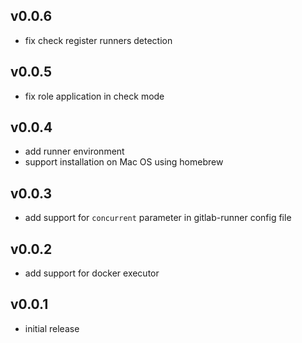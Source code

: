 ## v0.0.6

- fix check register runners detection

## v0.0.5

- fix role application in check mode

## v0.0.4

- add runner environment
- support installation on Mac OS using homebrew

## v0.0.3

- add support for `concurrent` parameter in gitlab-runner config file

## v0.0.2

- add support for docker executor

## v0.0.1

- initial release
